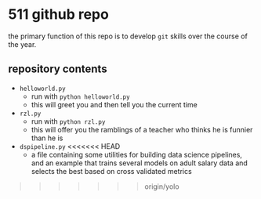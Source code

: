 ﻿# 511 github repo

the primary function of this repo is to develop `git` skills over the course of the year.

## repository contents

+ `helloworld.py`
    + run with `python helloworld.py`
    + this will greet you and then tell you the current time
+ `rzl.py`
    + run with `python rzl.py`
    + this will offer you the ramblings of a teacher who thinks he is funnier than he is
+ `dspipeline.py`
<<<<<<< HEAD
    + a file containing some utilities for building data science pipelines, and an example that trains several models on adult salary data and selects the best based on cross validated metrics
>>>>>>> origin/yolo
